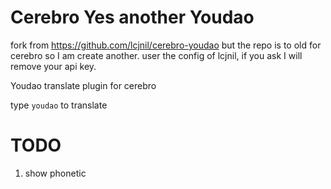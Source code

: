 # Cerebro Yes another Youdao

fork from https://github.com/lcjnil/cerebro-youdao but the repo is to old for cerebro so I am create another. user the config of lcjnil, if you ask I will remove your api key.

Youdao translate plugin for cerebro

type `youdao` to translate

# TODO

1. show phonetic
